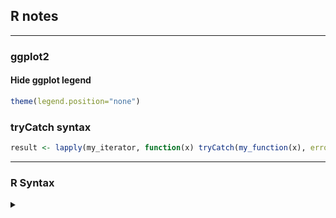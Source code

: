## R notes

------------------------------

### ggplot2

#### Hide ggplot legend

```r
theme(legend.position="none")
```

### tryCatch syntax

```r
result <- lapply(my_iterator, function(x) tryCatch(my_function(x), error = function(e) FALSE))
```

------------------------------

### R Syntax

<details>
<summary markdown='span'>
</summary>

```r
mapply
assign
save(list=blah, file="blah.RData") # blah is a character string with an object name
```

# attach full namespace for testing purposes
attach(getNamespace("qtl"))

# another idea
assignInNamespace("stepwiseqtl", stepwiseqtlQuoc, ns="qtl")

# utf-16 codes
# rightarrow: 2192
"\u2192"
# (doesn't seem to work in jpg files, but does in png)

Building R packages in Windows
R CMD INSTALL --build --compile-both qtl_1.32-3.tar.gz

Avoid read.csv (due to the default fill=TRUE)
Use read.table(..., header=TRUE, sep=",")
fill=TRUE behaves terribly if later rows have extra columns

------------------------------

reinstalling all R packages:
update.packages(checkBuilt=TRUE, ask=FALSE)

------------------------------

installing gfortran:
(http://r.research.att.com/libs/gfortran-4.8.2-darwin13.tar.bz2)
sudo tar fxz ~/Desktop/gfortran-4.8.2-darwin13.tar.bz2 -C /

------------------------------

in ~/.R/config:

CC=clang
CXX=clang++
F77=gfortran-4.8
FC=$F77
OBJC=clang

Also, in ~/.R/Makevars

CFLAGS=-g -O2 -Wall -pedantic
CXXFLAGS=-g -O2 -Wall -pedantic

------------------------------

Installing from github _with_ vignettes:

install_github("ropensci/rentrez", build_vignettes=TRUE)

[install_github passes extra args, including build_vignettes, to install()]

------------------------------

rgl package:

 - had a problem that X11 wasn't found, used:

   sudo ln -s /opt/X11 /usr/X11

 - still having a problem, with libpng.
   StackOverflow (http://bit.ly/1R01mV7) says:

      R CMD INSTALL --with-libpng-prefix=/usr/X11/lib/ rgl

   Got the same error (can't load libpng); gave up and went with the
   (older) binary version of the package.

------------------------------

complete.cases: identifies the rows of a matrix that have no NAs

------------------------------

Environment variables

Sys.setenv("NOT_CRAN"="true")
Sys.unsetenv("NOT_CRAN")
Sys.getenv("NOT_CRAN")

------------------------------

# setNames: create and set names for an object at the same time.
setNames(1:3, c("first", "second", "third"))

------------------------------

# address of an object; useful to see if it's been copied

# See http://adv-r.had.co.nz/memory.html#modification

plyr::address(x) # address of object
plyr::ref(x)     # number of references to object
